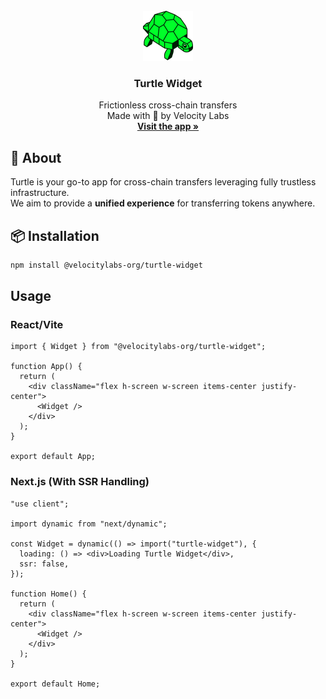 <!-- PROJECT LOGO -->
<br />
<div align="center">
  <a href="https://turtle.cool">
    <img src="./public/turtle.svg" alt="Logo" width="80" height="80">
  </a>

  <h3 align="center">Turtle Widget</h3>

  <p align="center">
    Frictionless cross-chain transfers
    <br />
    Made with 💚 by Velocity Labs
    <br/>
    <a href="https://app.turtle.cool"><strong> Visit the app »</strong></a>
    <br />
  </p>
</div>

<!-- ABOUT THE PROJECT -->

## 🐢 About

Turtle is your go-to app for cross-chain transfers leveraging fully trustless infrastructure.  
We aim to provide a **unified experience** for transferring tokens anywhere.


## 📦 Installation

```sh
npm install @velocitylabs-org/turtle-widget
```


## Usage

### React/Vite

```tsx
import { Widget } from "@velocitylabs-org/turtle-widget";

function App() {
  return (
    <div className="flex h-screen w-screen items-center justify-center">
      <Widget />
    </div>
  );
}

export default App;
```

### Next.js (With SSR Handling)

```tsx
"use client";

import dynamic from "next/dynamic";

const Widget = dynamic(() => import("turtle-widget"), {
  loading: () => <div>Loading Turtle Widget</div>,
  ssr: false,
});

function Home() {
  return (
    <div className="flex h-screen w-screen items-center justify-center">
      <Widget />
    </div>
  );
}

export default Home;
```